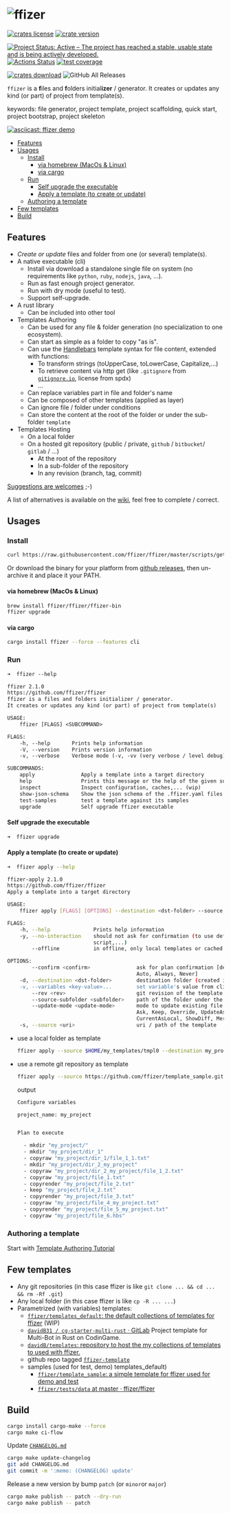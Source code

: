 # ![ffizer](https://raw.githubusercontent.com/ffizer/ffizer/master/docs/src/images/logo.svg?raw=true) <!-- omit in toc -->

<!-- copy badges from:
- [`repostatus.org`](https://www.repostatus.org/#active)
- [`Shields.io`: Quality metadata badges for open source projects](https://shields.io/#/)
-->

[![crates license](https://img.shields.io/crates/l/ffizer.svg)](http://creativecommons.org/publicdomain/zero/1.0/)
[![crate version](https://img.shields.io/crates/v/ffizer.svg)](https://crates.io/crates/ffizer)

[![Project Status: Active – The project has reached a stable, usable state and is being actively developed.](https://www.repostatus.org/badges/latest/active.svg)](https://www.repostatus.org/#active)
[![Actions Status](https://github.com/ffizer/ffizer/workflows/ci-flow/badge.svg)](https://github.com/ffizer/ffizer/actions)
[![test coverage](https://codecov.io/gh/ffizer/ffizer/branch/master/graph/badge.svg)](https://codecov.io/gh/ffizer/ffizer)

[![crates download](https://img.shields.io/crates/d/ffizer.svg)](https://crates.io/crates/ffizer)
![GitHub All Releases](https://img.shields.io/github/downloads/ffizer/ffizer/total.svg)

`ffizer` is a **f**iles and **f**olders initial**izer** / generator. It creates or updates any kind (or part) of project from template(s).

keywords: file generator, project template, project scaffolding, quick start, project bootstrap, project skeleton

[![asciicast: ffizer demo](https://raw.githubusercontent.com/ffizer/ffizer/master/docs/src/images/demo.gif)](https://asciinema.org/a/gIMUwo4H9X0EK0t6xhZ6ce6WZ)

- [Features](#features)
- [Usages](#usages)
  - [Install](#install)
    - [via homebrew (MacOs & Linux)](#via-homebrew-macos--linux)
    - [via cargo](#via-cargo)
  - [Run](#run)
    - [Self upgrade the executable](#self-upgrade-the-executable)
    - [Apply a template (to create or update)](#apply-a-template-to-create-or-update)
  - [Authoring a template](#authoring-a-template)
- [Few templates](#few-templates)
- [Build](#build)

## Features

- _Create or update_ files and folder from one (or several) template(s).
- A native executable (cli)
  - Install via download a standalone single file on system (no requirements like `python`, `ruby`, `nodejs`, `java`, ...).
  - Run as fast enough project generator.
  - Run with dry mode (useful to test).
  - Support self-upgrade.
- A rust library
  - Can be included into other tool
- Templates Authoring
  - Can be used for any file & folder generation (no specialization to one ecosystem).
  - Can start as simple as a folder to copy "as is".
  - Can use the [Handlebars](https://handlebarsjs.com/guide/) template syntax for file content, extended with functions:
    - To transform strings (toUpperCase, toLowerCase, Capitalize,...)
    - To retrieve content via http get (like `.gitignore` from [`gitignore.io`](https://gitignore.io), license from spdx)
    - ...
  - Can replace variables part in file and folder's name
  - Can be composed of other templates (applied as layer)
  - Can ignore file / folder under conditions
  - Can store the content at the root of the folder or under the sub-folder `template`
- Templates Hosting
  - On a local folder
  - On a hosted git repository (public / private, `github` / `bitbucket`/ `gitlab` / ...)
    - At the root of the repository
    - In a sub-folder of the repository
    - In any revision (branch, tag, commit)

[Suggestions are welcomes](https://github.com/ffizer/ffizer/issues/) ;-)

A list of alternatives is available on the [wiki](https://github.com/ffizer/ffizer/wiki/Alternatives), feel free to complete / correct.

## Usages

### Install

```sh
curl https://raw.githubusercontent.com/ffizer/ffizer/master/scripts/getLatest.sh | bash
```

Or download the binary for your platform from [github releases](https://github.com/ffizer/ffizer/releases), then un-archive it and place it your PATH.

#### via homebrew (MacOs & Linux)

```sh
brew install ffizer/ffizer/ffizer-bin
ffizer upgrade
```

#### via cargo

```sh
cargo install ffizer --force --features cli
```

### Run

```txt
➜  ffizer --help

ffizer 2.1.0
https://github.com/ffizer/ffizer
ffizer is a files and folders initializer / generator.
It creates or updates any kind (or part) of project from template(s)

USAGE:
    ffizer [FLAGS] <SUBCOMMAND>

FLAGS:
    -h, --help       Prints help information
    -V, --version    Prints version information
    -v, --verbose    Verbose mode (-v, -vv (very verbose / level debug), -vvv) print on stderr

SUBCOMMANDS:
    apply               Apply a template into a target directory
    help                Prints this message or the help of the given subcommand(s)
    inspect             Inspect configuration, caches,... (wip)
    show-json-schema    Show the json schema of the .ffizer.yaml files
    test-samples        test a template against its samples
    upgrade             Self upgrade ffizer executable
```

#### Self upgrade the executable

```sh
➜  ffizer upgrade
```

#### Apply a template (to create or update)

```sh
➜  ffizer apply --help

ffizer-apply 2.1.0
https://github.com/ffizer/ffizer
Apply a template into a target directory

USAGE:
    ffizer apply [FLAGS] [OPTIONS] --destination <dst-folder> --source <uri>

FLAGS:
    -h, --help              Prints help information
    -y, --no-interaction    should not ask for confirmation (to use default value, to apply plan, to override, to run
                            script,...)
        --offline           in offline, only local templates or cached templates are used

OPTIONS:
        --confirm <confirm>               ask for plan confirmation [default: Never]  [possible values:
                                          Auto, Always, Never]
    -d, --destination <dst-folder>        destination folder (created if doesn't exist)
    -v, --variables <key-value>...        set variable's value from cli ("key=value")
        --rev <rev>                       git revision of the template [default: master]
        --source-subfolder <subfolder>    path of the folder under the source uri to use for template
        --update-mode <update-mode>       mode to update existing file [default: Ask]  [possible values:
                                          Ask, Keep, Override, UpdateAsRemote,
                                          CurrentAsLocal, ShowDiff, Merge]
    -s, --source <uri>                    uri / path of the template
```

- use a local folder as template

  ```sh
  ffizer apply --source $HOME/my_templates/tmpl0 --destination my_project
  ```

- use a remote git repository as template

  ```sh
  ffizer apply --source https://github.com/ffizer/template_sample.git --destination my_project
  ```

  output

  ```sh
  Configure variables

  project_name: my_project


  Plan to execute

    - mkdir "my_project/"
    - mkdir "my_project/dir_1"
    - copyraw "my_project/dir_1/file_1_1.txt"
    - mkdir "my_project/dir_2_my_project"
    - copyraw "my_project/dir_2_my_project/file_1_2.txt"
    - copyraw "my_project/file_1.txt"
    - copyrender "my_project/file_2.txt"
    - keep "my_project/file_2.txt"
    - copyrender "my_project/file_3.txt"
    - copyraw "my_project/file_4_my_project.txt"
    - copyrender "my_project/file_5_my_project.txt"
    - copyraw "my_project/file_6.hbs"
  ```

### Authoring a template

Start with [Template Authoring Tutorial](https://ffizer.github.io/ffizer/book/authoring_tutorial.html)

## Few templates

- Any git repositories (in this case ffizer is like `git clone ... && cd ... && rm -Rf .git`)
- Any local folder (in this case ffizer is like `cp -R ... ...`)
- Parametrized (with variables) templates:
  - [`ffizer/templates_default`: the default collections of templates for ffizer](https://github.com/ffizer/templates_default) (WIP)
  - [`davidB31 / cg-starter-multi-rust` · GitLab](https://gitlab.com/davidB31/cg-starter-multi-rust) Project template for Multi-Bot in Rust on CodinGame.
  - [`davidB/templates`: repository to host the my collections of templates to used with ffizer.](https://github.com/davidB/templates)
  - github repo tagged [`ffizer-template`](https://github.com/topics/ffizer-template)
  - samples (used for test, demo)
    templates_default)
    - [`ffizer/template_sample`: a simple template for ffizer used for demo and test](https://github.com/ffizer/template_sample)
    - [`ffizer/tests/data` at master · ffizer/ffizer](https://github.com/ffizer/ffizer/tree/master/tests/data)

## Build

```sh
cargo install cargo-make --force
cargo make ci-flow
```

Update [`CHANGELOG.md`](./CHANGELOG.md)

```sh
cargo make update-changelog
git add CHANGELOG.md
git commit -m ':memo: (CHANGELOG) update'
```

Release a new version by bump `patch` (or `minor`or `major`)

```sh
cargo make publish -- patch --dry-run
cargo make publish -- patch
```
